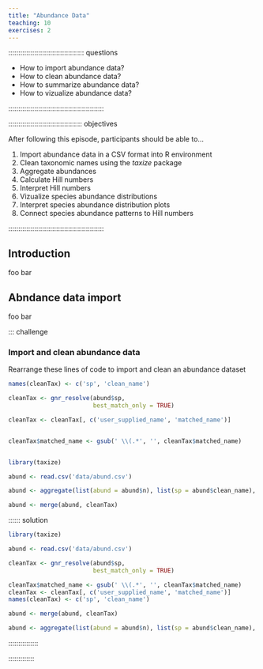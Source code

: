 ```yaml
---
title: "Abundance Data"
teaching: 10
exercises: 2
---
```


:::::::::::::::::::::::::::::::::::::: questions 

- How to import abundance data?
- How to clean abundance data?
- How to summarize abundance data?
- How to vizualize abundance data?

::::::::::::::::::::::::::::::::::::::::::::::::

::::::::::::::::::::::::::::::::::::: objectives

After following this episode, participants should be able to...

1. Import abundance data in a CSV format into R environment
2. Clean taxonomic names using the *taxize* package
3. Aggregate abundances
4. Calculate Hill numbers 
5. Interpret Hill numbers
6. Vizualize species abundance distributions
7. Interpret species abundance distribution plots
8. Connect species abundance patterns to Hill numbers


::::::::::::::::::::::::::::::::::::::::::::::::

## Introduction

foo bar

## Abndance data import

foo bar


::: challenge

### Import and clean abundance data

Rearrange these lines of code to import and clean an abundance dataset


```r
names(cleanTax) <- c('sp', 'clean_name')

cleanTax <- gnr_resolve(abund$sp, 
                        best_match_only = TRUE)

cleanTax <- cleanTax[, c('user_supplied_name', 'matched_name')]


cleanTax$matched_name <- gsub(' \\(.*', '', cleanTax$matched_name)


library(taxize)

abund <- read.csv('data/abund.csv')

abund <- aggregate(list(abund = abund$n), list(sp = abund$clean_name), sum)

abund <- merge(abund, cleanTax)
```

:::::: solution


```r
library(taxize)

abund <- read.csv('data/abund.csv')

cleanTax <- gnr_resolve(abund$sp, 
                        best_match_only = TRUE)

cleanTax$matched_name <- gsub(' \\(.*', '', cleanTax$matched_name)
cleanTax <- cleanTax[, c('user_supplied_name', 'matched_name')]
names(cleanTax) <- c('sp', 'clean_name')

abund <- merge(abund, cleanTax)

abund <- aggregate(list(abund = abund$n), list(sp = abund$clean_name), sum)
```

:::::::::::::::

:::::::::::::

